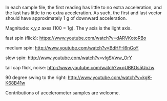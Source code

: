 In each sample file, the first reading has little to no extra acceleration, and the last has little to no extra acceleration.  As such, the first and last vector should have approximately 1 g of downward acceleration.

Magnitude: x,y,z axes (100 = 1g).  The y axis is the light axis.


fast spin (flick): https://www.youtube.com/watch?v=dARVKotoRBo

medium spin: http://www.youtube.com/watch?v=BdHF-I6nGoY 

slow spin: http://www.youtube.com/watch?v=vIgSVww_OrY

tail cap flick, noise: http://www.youtube.com/watch?v=qUBKOs5Uozw

90 degree swing to the right: http://www.youtube.com/watch?v=kgK-K68B41w


Contributions of accelerometer samples are welcome.
